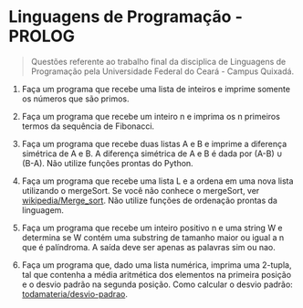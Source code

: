 # Linguagens de Programação - PROLOG

> Questões referente ao trabalho final da disciplica de Linguagens de Programação pela Universidade Federal do Ceará - Campus Quixadá.

1. Faça um programa que recebe uma lista de inteiros e imprime somente os números que são primos.

2. Faça um programa que recebe um inteiro n e imprima os n primeiros termos da sequência de Fibonacci.

3. Faça um programa que recebe duas listas A e B e imprime a diferença simétrica de A e B. A diferença simétrica de A e B é dada por (A-B) &cup; (B-A). Não utilize funções prontas do Python.

4. Faça um programa que recebe uma lista L e a ordena em uma nova lista utilizando o
mergeSort. Se você não conhece o mergeSort, ver [wikipedia/Merge_sort](https://pt.wikipedia.org/wiki/Merge_sort). Não utilize funções de ordenação prontas da linguagem.

5. Faça um programa que recebe um inteiro positivo n e uma string W e determina se W
contém uma substring de tamanho maior ou igual a n que é palíndroma. A saída deve ser
apenas as palavras sim ou nao.

6. Faça um programa que, dado uma lista numérica, imprima uma 2-tupla, tal que contenha a média aritmética dos elementos na primeira posição e o desvio padrão na segunda posição. Como calcular o desvio padrão: [todamateria/desvio-padrao](https://www.todamateria.com.br/desvio-padrao).